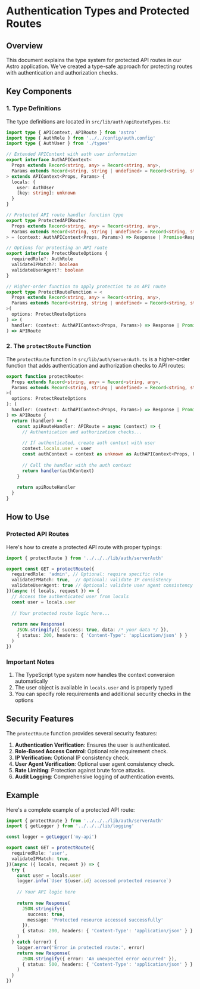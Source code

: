 # Authentication Types and Protected Routes

## Overview

This document explains the type system for protected API routes in our Astro application. We've created a type-safe approach for protecting routes with authentication and authorization checks.

## Key Components

### 1. Type Definitions

The type definitions are located in `src/lib/auth/apiRouteTypes.ts`:

```typescript
import type { APIContext, APIRoute } from 'astro'
import type { AuthRole } from '../../config/auth.config'
import type { AuthUser } from './types'

// Extended APIContext with auth user information
export interface AuthAPIContext<
  Props extends Record<string, any> = Record<string, any>,
  Params extends Record<string, string | undefined> = Record<string, string | undefined>
> extends APIContext<Props, Params> {
  locals: {
    user: AuthUser
    [key: string]: unknown
  }
}

// Protected API route handler function type
export type ProtectedAPIRoute<
  Props extends Record<string, any> = Record<string, any>,
  Params extends Record<string, string | undefined> = Record<string, string | undefined>
> = (context: AuthAPIContext<Props, Params>) => Response | Promise<Response>

// Options for protecting an API route
export interface ProtectRouteOptions {
  requiredRole?: AuthRole
  validateIPMatch?: boolean
  validateUserAgent?: boolean
}

// Higher-order function to apply protection to an API route
export type ProtectRouteFunction = <
  Props extends Record<string, any> = Record<string, any>,
  Params extends Record<string, string | undefined> = Record<string, string | undefined>
>(
  options: ProtectRouteOptions
) => (
  handler: (context: AuthAPIContext<Props, Params>) => Response | Promise<Response>
) => APIRoute
```

### 2. The `protectRoute` Function

The `protectRoute` function in `src/lib/auth/serverAuth.ts` is a higher-order function that adds authentication and authorization checks to API routes:

```typescript
export function protectRoute<
  Props extends Record<string, any> = Record<string, any>,
  Params extends Record<string, string | undefined> = Record<string, string | undefined>
>(
  options: ProtectRouteOptions
): (
  handler: (context: AuthAPIContext<Props, Params>) => Response | Promise<Response>
) => APIRoute {
  return (handler) => {
    const apiRouteHandler: APIRoute = async (context) => {
      // Authentication and authorization checks...
      
      // If authenticated, create auth context with user
      context.locals.user = user
      const authContext = context as unknown as AuthAPIContext<Props, Params>
      
      // Call the handler with the auth context
      return handler(authContext)
    }
    
    return apiRouteHandler
  }
}
```

## How to Use

### Protected API Routes

Here's how to create a protected API route with proper typings:

```typescript
import { protectRoute } from '../../../lib/auth/serverAuth'

export const GET = protectRoute({
  requiredRole: 'admin', // Optional: require specific role
  validateIPMatch: true,  // Optional: validate IP consistency
  validateUserAgent: true // Optional: validate user agent consistency
})(async ({ locals, request }) => {
  // Access the authenticated user from locals
  const user = locals.user
  
  // Your protected route logic here...
  
  return new Response(
    JSON.stringify({ success: true, data: /* your data */ }),
    { status: 200, headers: { 'Content-Type': 'application/json' } }
  )
})
```

### Important Notes

1. The TypeScript type system now handles the context conversion automatically
2. The user object is available in `locals.user` and is properly typed
3. You can specify role requirements and additional security checks in the options

## Security Features

The `protectRoute` function provides several security features:

1. **Authentication Verification**: Ensures the user is authenticated.
2. **Role-Based Access Control**: Optional role requirement check.
3. **IP Verification**: Optional IP consistency check.
4. **User Agent Verification**: Optional user agent consistency check.
5. **Rate Limiting**: Protection against brute force attacks.
6. **Audit Logging**: Comprehensive logging of authentication events.

## Example

Here's a complete example of a protected API route:

```typescript
import { protectRoute } from '../../../lib/auth/serverAuth'
import { getLogger } from '../../../lib/logging'

const logger = getLogger('my-api')

export const GET = protectRoute({
  requiredRole: 'user',
  validateIPMatch: true,
})(async ({ locals, request }) => {
  try {
    const user = locals.user
    logger.info(`User ${user.id} accessed protected resource`)
    
    // Your API logic here
    
    return new Response(
      JSON.stringify({ 
        success: true,
        message: 'Protected resource accessed successfully'
      }),
      { status: 200, headers: { 'Content-Type': 'application/json' } }
    )
  } catch (error) {
    logger.error('Error in protected route:', error)
    return new Response(
      JSON.stringify({ error: 'An unexpected error occurred' }),
      { status: 500, headers: { 'Content-Type': 'application/json' } }
    )
  }
})
```
